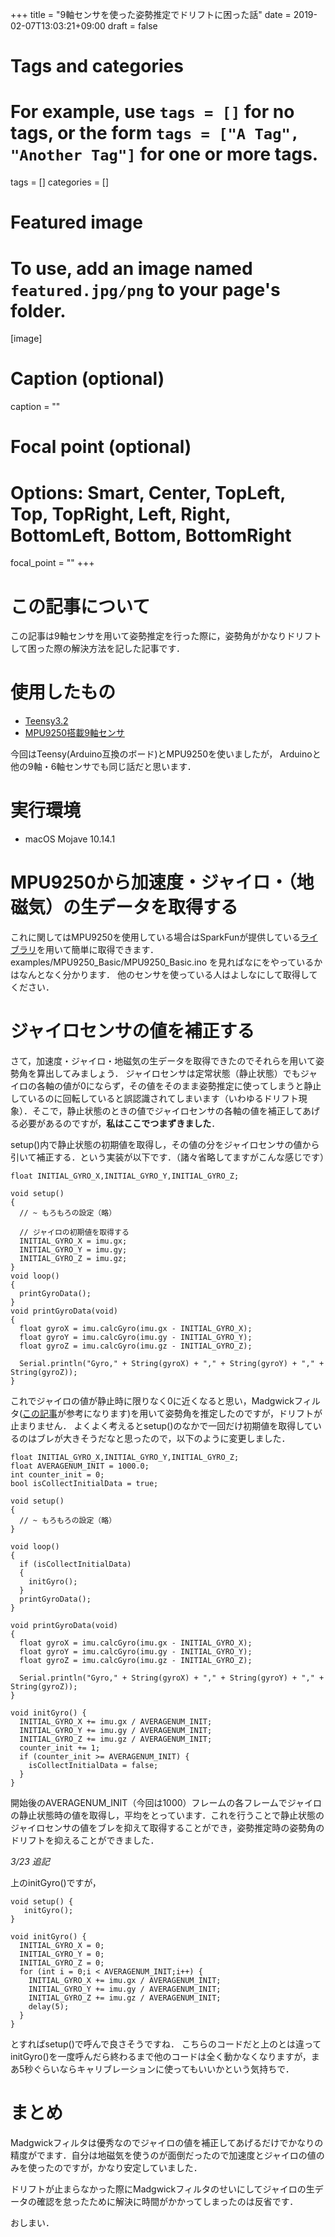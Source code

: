 +++
title = "9軸センサを使った姿勢推定でドリフトに困った話"
date = 2019-02-07T13:03:21+09:00
draft = false

# Tags and categories
# For example, use `tags = []` for no tags, or the form `tags = ["A Tag", "Another Tag"]` for one or more tags.
tags = []
categories = []

# Featured image
# To use, add an image named `featured.jpg/png` to your page's folder. 
[image]
  # Caption (optional)
  caption = ""

  # Focal point (optional)
  # Options: Smart, Center, TopLeft, Top, TopRight, Left, Right, BottomLeft, Bottom, BottomRight
  focal_point = ""
+++

# この記事について
この記事は9軸センサを用いて姿勢推定を行った際に，姿勢角がかなりドリフトして困った際の解決方法を記した記事です．

# 使用したもの
 - [Teensy3.2](https://www.switch-science.com/catalog/2447/?gclid=EAIaIQobChMIspXok9Go4AIVVAoqCh1I2A83EAAYASAAEgIOUvD_BwE)
 - [MPU9250搭載9軸センサ](https://www.switch-science.com/catalog/2845/)

今回はTeensy(Arduino互換のボード)とMPU9250を使いましたが， Arduinoと他の9軸・6軸センサでも同じ話だと思います．

# 実行環境
 - macOS Mojave 10.14.1

# MPU9250から加速度・ジャイロ・（地磁気）の生データを取得する
これに関してはMPU9250を使用している場合はSparkFunが提供している[ライブラリ](https://github.com/sparkfun/SparkFun_MPU-9250-DMP_Arduino_Library)を用いて簡単に取得できます．
examples/MPU9250_Basic/MPU9250_Basic.ino を見ればなにをやっているかはなんとなく分かります．
他のセンサを使っている人はよしなにして取得してください．

# ジャイロセンサの値を補正する
さて，加速度・ジャイロ・地磁気の生データを取得できたのでそれらを用いて姿勢角を算出してみましょう．
ジャイロセンサは定常状態（静止状態）でもジャイロの各軸の値が0にならず，その値をそのまま姿勢推定に使ってしまうと静止しているのに回転していると誤認識されてしまいます（いわゆるドリフト現象）．そこで，静止状態のときの値でジャイロセンサの各軸の値を補正してあげる必要があるのですが，**私はここでつまずきました**．

setup()内で静止状態の初期値を取得し，その値の分をジャイロセンサの値から引いて補正する．という実装が以下です．（諸々省略してますがこんな感じです）

```
float INITIAL_GYRO_X,INITIAL_GYRO_Y,INITIAL_GYRO_Z;

void setup() 
{
  // ~ もろもろの設定（略）
  
  // ジャイロの初期値を取得する
  INITIAL_GYRO_X = imu.gx;
  INITIAL_GYRO_Y = imu.gy;
  INITIAL_GYRO_Z = imu.gz;
}
void loop() 
{
  printGyroData();
}
void printGyroData(void)
{  
  float gyroX = imu.calcGyro(imu.gx - INITIAL_GYRO_X);
  float gyroY = imu.calcGyro(imu.gy - INITIAL_GYRO_Y);
  float gyroZ = imu.calcGyro(imu.gz - INITIAL_GYRO_Z);
  
  Serial.println("Gyro," + String(gyroX) + "," + String(gyroY) + "," + String(gyroZ));
}
```

これでジャイロの値が静止時に限りなく0に近くなると思い，Madgwickフィルタ([この記事](http://tattatatakemori.hatenablog.com/entry/2018/06/24/140422)が参考になります)を用いて姿勢角を推定したのですが，ドリフトが止まりません．
よくよく考えるとsetup()のなかで一回だけ初期値を取得しているのはブレが大きそうだなと思ったので，以下のように変更しました．

```
float INITIAL_GYRO_X,INITIAL_GYRO_Y,INITIAL_GYRO_Z;
float AVERAGENUM_INIT = 1000.0;
int counter_init = 0;
bool isCollectInitialData = true;

void setup() 
{
  // ~ もろもろの設定（略）
}

void loop() 
{
  if (isCollectInitialData)
  {
    initGyro();
  }
  printGyroData();
}

void printGyroData(void)
{  
  float gyroX = imu.calcGyro(imu.gx - INITIAL_GYRO_X);
  float gyroY = imu.calcGyro(imu.gy - INITIAL_GYRO_Y);
  float gyroZ = imu.calcGyro(imu.gz - INITIAL_GYRO_Z);
  
  Serial.println("Gyro," + String(gyroX) + "," + String(gyroY) + "," + String(gyroZ));
}

void initGyro() {
  INITIAL_GYRO_X += imu.gx / AVERAGENUM_INIT;
  INITIAL_GYRO_Y += imu.gy / AVERAGENUM_INIT;
  INITIAL_GYRO_Z += imu.gz / AVERAGENUM_INIT;
  counter_init += 1;
  if (counter_init >= AVERAGENUM_INIT) {
    isCollectInitialData = false;
  }
}
```
開始後のAVERAGENUM_INIT（今回は1000）フレームの各フレームでジャイロの静止状態時の値を取得し，平均をとっています．これを行うことで静止状態のジャイロセンサの値をブレを抑えて取得することができ，姿勢推定時の姿勢角のドリフトを抑えることができました．

*3/23 追記*

上のinitGyro()ですが，

```
void setup() {
   initGyro();
}

void initGyro() {
  INITIAL_GYRO_X = 0;
  INITIAL_GYRO_Y = 0;
  INITIAL_GYRO_Z = 0;
  for (int i = 0;i < AVERAGENUM_INIT;i++) {
    INITIAL_GYRO_X += imu.gx / AVERAGENUM_INIT;
    INITIAL_GYRO_Y += imu.gy / AVERAGENUM_INIT;
    INITIAL_GYRO_Z += imu.gz / AVERAGENUM_INIT;
    delay(5);
  }
}

```

とすればsetup()で呼んで良さそうですね．
こちらのコードだと上のとは違ってinitGyro()を一度呼んだら終わるまで他のコードは全く動かなくなりますが，まあ5秒ぐらいならキャリブレーションに使ってもいいかという気持ちで．

# まとめ
Madgwickフィルタは優秀なのでジャイロの値を補正してあげるだけでかなりの精度がでます．自分は地磁気を使うのが面倒だったので加速度とジャイロの値のみを使ったのですが，かなり安定していました．

ドリフトが止まらなかった際にMadgwickフィルタのせいにしてジャイロの生データの確認を怠ったために解決に時間がかかってしまったのは反省です．

おしまい．
